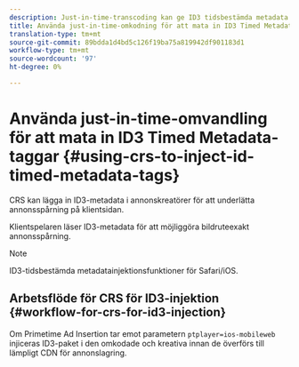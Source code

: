 ```yaml
---
description: Just-in-time-transcoding kan ge ID3 tidsbestämda metadata till annonskreatörer för att underlätta annonsspårning på klientsidan.
title: Använda just-in-time-omkodning för att mata in ID3 Timed Metadata-taggar
translation-type: tm+mt
source-git-commit: 89bdda1d4bd5c126f19ba75a819942df901183d1
workflow-type: tm+mt
source-wordcount: '97'
ht-degree: 0%

---
```



# Använda just-in-time-omvandling för att mata in ID3 Timed Metadata-taggar {#using-crs-to-inject-id-timed-metadata-tags}

CRS kan lägga in ID3-metadata i annonskreatörer för att underlätta annonsspårning på klientsidan.

Klientspelaren läser ID3-metadata för att möjliggöra bildruteexakt annonsspårning.

>[!NOTE]
>
>ID3-tidsbestämda metadatainjektionsfunktioner för Safari/iOS.

## Arbetsflöde för CRS för ID3-injektion {#workflow-for-crs-for-id3-injection}

Om Primetime Ad Insertion tar emot parametern `ptplayer=ios-mobileweb` injiceras ID3-paket i den omkodade och kreativa innan de överförs till lämpligt CDN för annonslagring.
